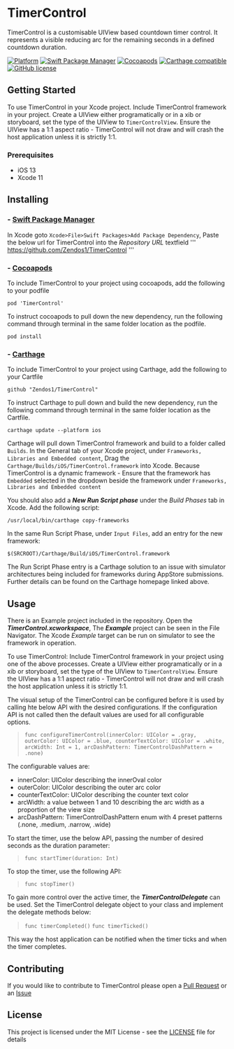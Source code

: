 # TimerControl

TimerControl is a customisable UIView based countdown timer control.
It represents a visible reducing arc for the remaining seconds in a defined countdown duration. 

[![Platform](https://img.shields.io/cocoapods/p/TimerControl)](https://cocoapods.org/pods/TimerControl)
[![Swift Package Manager](https://img.shields.io/badge/Swift%20Package%20Manager-compatible-green)](https://developer.apple.com/documentation/xcode/adding_package_dependencies_to_your_app)
[![Cocoapods](https://img.shields.io/cocoapods/v/TimerControl)](https://cocoapods.org/pods/TimerControl)
[![Carthage compatible](https://img.shields.io/badge/Carthage-compatible-4BC51D.svg?style=flat)](https://github.com/Carthage/Carthage)
[![GitHub license](https://img.shields.io/badge/license-MIT-lightgrey.svg)](https://github.com/Zendos1/TimerControl/blob/master/LICENSE)

## Getting Started

To use TimerControl in your Xcode project. 
Include TimerControl framework in your project.
Create a UIView either programatically or in a xib or storyboard, set the type of the UIView to `TimerControlView`.
Ensure the UIView has a 1:1 aspect ratio - TimerControl will not draw and will crash the host application unless it is strictly 1:1.


### Prerequisites

* iOS 13
* Xcode 11

## Installing
### - [Swift Package Manager](https://developer.apple.com/documentation/xcode/adding_package_dependencies_to_your_app)
In Xcode goto `Xcode>File>Swift Packages>Add Package Dependency`,
Paste the below url for TimerControl into the *Repository URL* textfield
'''
https://github.com/Zendos1/TimerControl
'''

### - [Cocoapods](https://cocoapods.org/)
To include TimerControl to your project using cocoapods, add the following to your podfile
```
pod 'TimerControl'
```
To instruct cocoapods to pull down the new dependency, 
run the following command through terminal in the same folder location as the podfile.
```
pod install
```

### - [Carthage](https://github.com/Carthage/Carthage)
To include TimerControl to your project using Carthage, add the following to your Cartfile
```
github "Zendos1/TimerControl"
```
To instruct Carthage to pull down and build the new dependency,
run the following command through terminal in the same folder location as the Cartfile.
```
carthage update --platform ios
```
Carthage will pull down TimerControl framework and build to a folder called `Builds`.
In the General tab of your Xcode project, under `Frameworks, Libraries and Embedded content`, Drag the `Carthage/Builds/iOS/TimerControl.framework` into Xcode. Because TimerControl is a dynamic framework - Ensure that the framework has `Embedded` selected in the dropdown beside the framework under `Frameworks, Libraries and Embedded content`

You should also add a ***New Run Script phase*** under the *Build Phases* tab in Xcode. 
Add the following script:  
```
/usr/local/bin/carthage copy-frameworks
```
In the same Run Script Phase, under `Input Files`, add an entry for the new framework:
```
$(SRCROOT)/Carthage/Build/iOS/TimerControl.framework
```
The Run Script Phase entry is a Carthage solution to an issue with simulator architectures being included for frameworks during AppStore submissions. Further details can be found on the Carthage homepage linked above.
	

## Usage
There is an Example project included in the repository. 
Open the ***TimerControl.xcworkspace***, The ***Example*** project can be seen in the File Navigator.
The Xcode *Example* target can be run on simulator to see the framework in operation.

To use TimerControl: 
Include TimerControl framework in your project using one of the above processes.
Create a UIView either programatically or in a xib or storyboard, set the type of the UIView to `TimerControlView`.
Ensure the UIView has a 1:1 aspect ratio - TimerControl will not draw and will crash the host application unless it is strictly 1:1.

The visual setup of the TimerControl can be configured before it is used by calling hte below API with the desired configurations.
If the configuration API is not called then the default values are used for all configurable options.

> `func configureTimerControl(innerColor: UIColor = .gray, outerColor: UIColor = .blue, counterTextColor: UIColor = .white, arcWidth: Int = 1, arcDashPattern: TimerControlDashPattern = .none)`

The configurable values are: 
- innerColor: UIColor describing the innerOval color
- outerColor: UIColor describing the outer arc color
- counterTextColor: UIColor describing the counter text color
- arcWidth: a value between 1 and 10 describing the arc width as a proportion of the view size
- arcDashPattern: TimerControlDashPattern enum with 4 preset patterns (.none, .medium, .narrow, .wide)

To start the timer, use the below API, passing the number of desired seconds as the duration parameter: 

>`func startTimer(duration: Int)`

To stop the timer, use the following API: 

> `func stopTimer()`

To gain more control over the active timer, the ***TimerControlDelegate*** can be used.
Set the TimerControl delegate object to your class and implement the delegate methods below:

>`func timerCompleted()`
>`func timerTicked()`

This way the host application can be notified when the timer ticks and when the timer completes.

## Contributing
If you would like to contribute to TimerControl please open a [Pull Request](https://github.com/Zendos1/TimerControl/pulls) or an [Issue](https://github.com/Zendos1/TimerControl/issues)

## License
This project is licensed under the MIT License - see the [LICENSE](https://github.com/Zendos1/TimerControl/blob/master/LICENSE) file for details